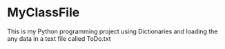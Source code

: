 # MyClassFile
This is my Python programming project using Dictionaries and loading the any data in a text file called ToDo.txt 
